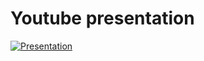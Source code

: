 Youtube presentation
========

[![Presentation](http://img.youtube.com/vi/Q8NfP97bAZU/0.jpg)](https://www.youtube.com/watch?v=Q8NfP97bAZU)
